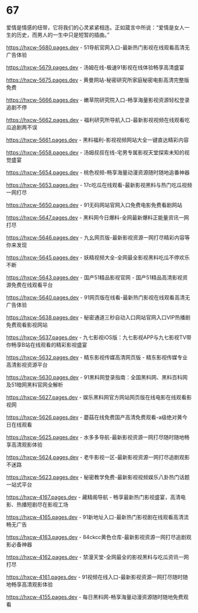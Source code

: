 # 67
爱情是情感的纽带，它将我们的心灵紧紧相连。正如箴言中所说：“爱情是女人一生的历史，而男人的一生中只是短暂的插曲。”

https://hxcw-5680.pages.dev - 51导航官网入口-最新热门影视在线观看高清无广告体验

https://hxcw-5679.pages.dev - 汤姆在线-极速91影视在线体验畅享高清盛宴

https://hxcw-5675.pages.dev - 黄曼网站-秘密研究所家庭秘密电影高清完整版免费

https://hxcw-5666.pages.dev - 嫩草院研究院入口-畅享海量影视资源轻松登录追剧不停

https://hxcw-5662.pages.dev - 福利研究所导航入口-最新影视视频在线观看吃瓜追剧两不误

https://hxcw-5661.pages.dev - 黑料福利-影视视频网站大全一键直达精彩内容

https://hxcw-5658.pages.dev - 汤姆叔叔在线-宅男专属影视天堂探索未知的视觉盛宴

https://hxcw-5654.pages.dev - 桃色视频-畅享海量动漫资源随时随地追番神器

https://hxcw-5653.pages.dev - 17c吃瓜在线观看-最新影视黑料与热门吃瓜视频一网打尽

https://hxcw-5650.pages.dev - 91无码网站官网入口免费电影免费看剧网站

https://hxcw-5647.pages.dev - 黑料网今日爆料-全网最新爆料正能量资讯一网打尽

https://hxcw-5646.pages.dev - 九幺网页版-最新影视资源一网打尽精彩内容等你来发现

https://hxcw-5645.pages.dev - 妖精视频大全-全网最全影视黑料吃瓜不停欢乐不断

https://hxcw-5643.pages.dev - 国产51精品影视官网 - 国产51精品高清影视资源免费在线观看平台

https://hxcw-5640.pages.dev - 91网页版在线看-最新热门影视在线观看高清无广告体验

https://hxcw-5638.pages.dev - 秘密通道三秒自动入口网站官网入口VIP热播剧免费观看影视网站

https://hxcw-5637.pages.dev - 九七影视iOS版：九七影视APP与九七影视TV带你畅享B站在线观看的精彩影视盛宴

https://hxcw-5632.pages.dev - 精东影视传媒高清网页版 - 精东影视传媒专业高清影视资源平台

https://hxcw-5630.pages.dev - 91黑料网登录指南：全国黑料网、黑料百科网及51暗网黑料官网全解析

https://hxcw-5627.pages.dev - 娱乐黑料网官方网站网页版在线电影在线观看影视网

https://hxcw-5626.pages.dev - 蘑菇在线免费国产高清免费观看-a级绝对黄今日在线观看

https://hxcw-5625.pages.dev - 水多多导航-最新影视资源一网打尽随时随地畅享高清观影体验

https://hxcw-5624.pages.dev - 老牛影视一区-最新影视资源一网打尽追剧观影不迷路

https://hxcw-5623.pages.dev - 秘密教学免费-最新影视视频娱乐八卦热门话题一站式平台

https://hxcw-4167.pages.dev - 藏精阁导航 - 畅享最新热门影视盛宴，高清电影、热播短剧尽在影视工场

https://hxcw-4165.pages.dev - 91新地址入口-最新热门影视剧在线观看高清流畅无广告

https://hxcw-4163.pages.dev - 84ckcc黄色仓库-最新影视资源一网打尽追剧观影必备神器

https://hxcw-4162.pages.dev - 禁漫天堂-全网最全的影视黑料与吃瓜资讯一网打尽

https://hxcw-4161.pages.dev - 91视频在线入口-最新影视资源一网打尽随时随地畅享高清观影体验

https://hxcw-4155.pages.dev - 每日黑料网-畅享海量动漫资源随时随地免费观看
